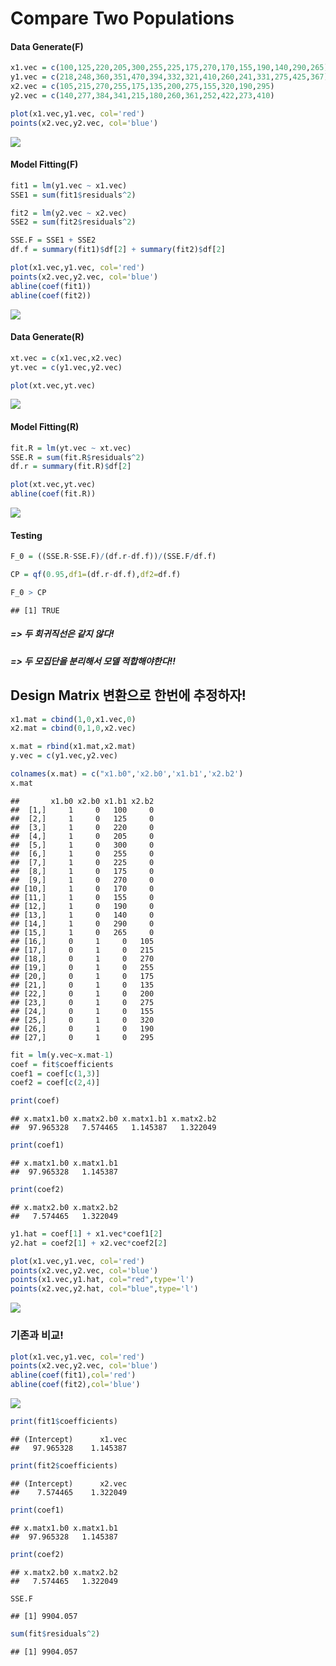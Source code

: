 Compare Two Populations
================

#### Data Generate(F)

``` r
x1.vec = c(100,125,220,205,300,255,225,175,270,170,155,190,140,290,265)
y1.vec = c(218,248,360,351,470,394,332,321,410,260,241,331,275,425,367)
x2.vec = c(105,215,270,255,175,135,200,275,155,320,190,295)
y2.vec = c(140,277,384,341,215,180,260,361,252,422,273,410)

plot(x1.vec,y1.vec, col='red')
points(x2.vec,y2.vec, col='blue')
```

![](Compare_pops_files/figure-markdown_github/unnamed-chunk-1-1.png)

#### Model Fitting(F)

``` r
fit1 = lm(y1.vec ~ x1.vec)
SSE1 = sum(fit1$residuals^2)

fit2 = lm(y2.vec ~ x2.vec)
SSE2 = sum(fit2$residuals^2)

SSE.F = SSE1 + SSE2
df.f = summary(fit1)$df[2] + summary(fit2)$df[2]
```

``` r
plot(x1.vec,y1.vec, col='red')
points(x2.vec,y2.vec, col='blue')
abline(coef(fit1))
abline(coef(fit2))
```

![](Compare_pops_files/figure-markdown_github/unnamed-chunk-3-1.png)

#### Data Generate(R)

``` r
xt.vec = c(x1.vec,x2.vec)
yt.vec = c(y1.vec,y2.vec)

plot(xt.vec,yt.vec)
```

![](Compare_pops_files/figure-markdown_github/unnamed-chunk-4-1.png)

#### Model Fitting(R)

``` r
fit.R = lm(yt.vec ~ xt.vec)
SSE.R = sum(fit.R$residuals^2)
df.r = summary(fit.R)$df[2]

plot(xt.vec,yt.vec)
abline(coef(fit.R))
```

![](Compare_pops_files/figure-markdown_github/unnamed-chunk-5-1.png)

#### Testing

``` r
F_0 = ((SSE.R-SSE.F)/(df.r-df.f))/(SSE.F/df.f)

CP = qf(0.95,df1=(df.r-df.f),df2=df.f)

F_0 > CP
```

    ## [1] TRUE

##### =&gt; 두 회귀직선은 같지 않다!

##### =&gt; 두 모집단을 분리해서 모델 적합해야한다!!

Design Matrix 변환으로 한번에 추정하자!
---------------------------------------

``` r
x1.mat = cbind(1,0,x1.vec,0)
x2.mat = cbind(0,1,0,x2.vec)

x.mat = rbind(x1.mat,x2.mat)
y.vec = c(y1.vec,y2.vec)

colnames(x.mat) = c("x1.b0",'x2.b0','x1.b1','x2.b2')
x.mat
```

    ##       x1.b0 x2.b0 x1.b1 x2.b2
    ##  [1,]     1     0   100     0
    ##  [2,]     1     0   125     0
    ##  [3,]     1     0   220     0
    ##  [4,]     1     0   205     0
    ##  [5,]     1     0   300     0
    ##  [6,]     1     0   255     0
    ##  [7,]     1     0   225     0
    ##  [8,]     1     0   175     0
    ##  [9,]     1     0   270     0
    ## [10,]     1     0   170     0
    ## [11,]     1     0   155     0
    ## [12,]     1     0   190     0
    ## [13,]     1     0   140     0
    ## [14,]     1     0   290     0
    ## [15,]     1     0   265     0
    ## [16,]     0     1     0   105
    ## [17,]     0     1     0   215
    ## [18,]     0     1     0   270
    ## [19,]     0     1     0   255
    ## [20,]     0     1     0   175
    ## [21,]     0     1     0   135
    ## [22,]     0     1     0   200
    ## [23,]     0     1     0   275
    ## [24,]     0     1     0   155
    ## [25,]     0     1     0   320
    ## [26,]     0     1     0   190
    ## [27,]     0     1     0   295

``` r
fit = lm(y.vec~x.mat-1)
coef = fit$coefficients
coef1 = coef[c(1,3)]
coef2 = coef[c(2,4)]
```

``` r
print(coef)
```

    ## x.matx1.b0 x.matx2.b0 x.matx1.b1 x.matx2.b2 
    ##  97.965328   7.574465   1.145387   1.322049

``` r
print(coef1)
```

    ## x.matx1.b0 x.matx1.b1 
    ##  97.965328   1.145387

``` r
print(coef2)
```

    ## x.matx2.b0 x.matx2.b2 
    ##   7.574465   1.322049

``` r
y1.hat = coef[1] + x1.vec*coef1[2]
y2.hat = coef2[1] + x2.vec*coef2[2]
```

``` r
plot(x1.vec,y1.vec, col='red')
points(x2.vec,y2.vec, col='blue')
points(x1.vec,y1.hat, col="red",type='l')
points(x2.vec,y2.hat, col="blue",type='l')
```

![](Compare_pops_files/figure-markdown_github/unnamed-chunk-11-1.png)

### 기존과 비교!

``` r
plot(x1.vec,y1.vec, col='red')
points(x2.vec,y2.vec, col='blue')
abline(coef(fit1),col='red')
abline(coef(fit2),col='blue')
```

![](Compare_pops_files/figure-markdown_github/unnamed-chunk-12-1.png)

``` r
print(fit1$coefficients)
```

    ## (Intercept)      x1.vec 
    ##   97.965328    1.145387

``` r
print(fit2$coefficients)
```

    ## (Intercept)      x2.vec 
    ##    7.574465    1.322049

``` r
print(coef1)
```

    ## x.matx1.b0 x.matx1.b1 
    ##  97.965328   1.145387

``` r
print(coef2)
```

    ## x.matx2.b0 x.matx2.b2 
    ##   7.574465   1.322049

``` r
SSE.F
```

    ## [1] 9904.057

``` r
sum(fit$residuals^2)
```

    ## [1] 9904.057
